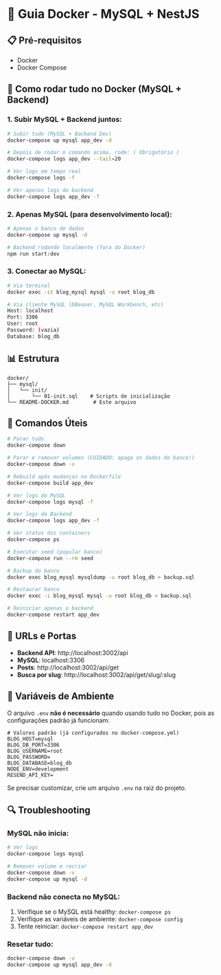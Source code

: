# 🐳 Guia Docker - MySQL + NestJS

## 📋 Pré-requisitos

- Docker
- Docker Compose

## 🚀 Como rodar tudo no Docker (MySQL + Backend)

### 1. **Subir MySQL + Backend juntos:**

```bash
# Subir tudo (MySQL + Backend Dev)
docker-compose up mysql app_dev -d

# Depois de rodar o comando acima, rode: ( Obrigatório )
docker-compose logs app_dev --tail=20

# Ver logs em tempo real
docker-compose logs -f

# Ver apenas logs do backend
docker-compose logs app_dev -f
```

### 2. **Apenas MySQL (para desenvolvimento local):**

```bash
# Apenas o banco de dados
docker-compose up mysql -d

# Backend rodando localmente (fora do Docker)
npm run start:dev
```

### 3. **Conectar ao MySQL:**

```bash
# Via terminal
docker exec -it blog_mysql mysql -u root blog_db

# Via cliente MySQL (DBeaver, MySQL Workbench, etc)
Host: localhost
Port: 3306
User: root
Password: (vazia)
Database: blog_db
```

## 📊 Estrutura

```
docker/
├── mysql/
│   └── init/
│       └── 01-init.sql    # Scripts de inicialização
└── README-DOCKER.md        # Este arquivo
```

## 🔧 Comandos Úteis

```bash
# Parar tudo
docker-compose down

# Parar e remover volumes (CUIDADO: apaga os dados do banco!)
docker-compose down -v

# Rebuild após mudanças no Dockerfile
docker-compose build app_dev

# Ver logs do MySQL
docker-compose logs mysql -f

# Ver logs do Backend
docker-compose logs app_dev -f

# Ver status dos containers
docker-compose ps

# Executar seed (popular banco)
docker-compose run --rm seed

# Backup do banco
docker exec blog_mysql mysqldump -u root blog_db > backup.sql

# Restaurar banco
docker exec -i blog_mysql mysql -u root blog_db < backup.sql

# Reiniciar apenas o backend
docker-compose restart app_dev
```

## 🎯 URLs e Portas

- **Backend API**: http://localhost:3002/api
- **MySQL**: localhost:3306
- **Posts**: http://localhost:3002/api/get
- **Busca por slug**: http://localhost:3002/api/get/slug/:slug

## 📝 Variáveis de Ambiente

O arquivo `.env` **não é necessário** quando usando tudo no Docker, pois as configurações padrão já funcionam:

```env
# Valores padrão (já configurados no docker-compose.yml)
BLOG_HOST=mysql
BLOG_DB_PORT=3306
BLOG_USERNAME=root
BLOG_PASSWORD=
BLOG_DATABASE=blog_db
NODE_ENV=development
RESEND_API_KEY=
```

Se precisar customizar, crie um arquivo `.env` na raiz do projeto.

## 🔍 Troubleshooting

### MySQL não inicia:

```bash
# Ver logs
docker-compose logs mysql

# Remover volume e recriar
docker-compose down -v
docker-compose up mysql -d
```

### Backend não conecta no MySQL:

1. Verifique se o MySQL está healthy: `docker-compose ps`
2. Verifique as variáveis de ambiente: `docker-compose config`
3. Tente reiniciar: `docker-compose restart app_dev`

### Resetar tudo:

```bash
docker-compose down -v
docker-compose up mysql app_dev -d
```
